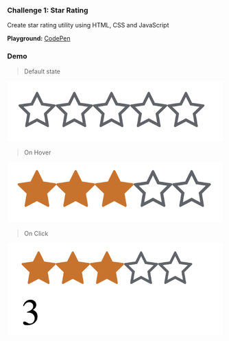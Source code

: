 ### Challenge 1: Star Rating

Create star rating utility using HTML, CSS and JavaScript

**Playground:** [CodePen](https://codepen.io/rafiulislamrafi/pen/yLqYYBO)

### Demo

> Default state

![](./images/1.png)

> On Hover

![](./images/2.png)

> On Click

![](./images/3.png)